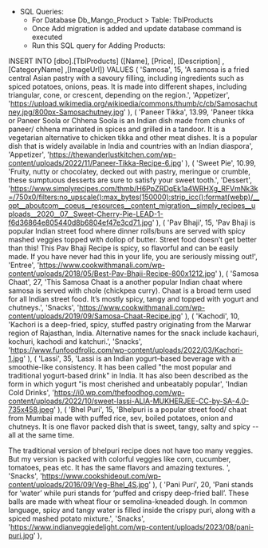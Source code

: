 - SQL Queries:
  - For Database Db_Mango_Product > Table: TblProducts
  - Once Add migration is added and update database command is executed
  - Run this SQL query for Adding Products:
  
INSERT INTO [dbo].[TblProducts]
([Name], [Price], [Description]
           ,[CategoryName]
           ,[ImageUrl])
VALUES
(
	'Samosa',
	15,
	'A samosa is a fried central Asian pastry with a savoury filling, including ingredients such as spiced potatoes, onions, peas. It is made into different shapes, including triangular, cone, or crescent, depending on the region.',
	'Appetizer',
	'https://upload.wikimedia.org/wikipedia/commons/thumb/c/cb/Samosachutney.jpg/800px-Samosachutney.jpg'
),
(
	'Paneer Tikka',
	13.99,
	'Paneer tikka or Paneer Soola or Chhena Soola is an Indian dish made from chunks of paneer/ chhena marinated in spices and grilled in a tandoor. It is a vegetarian alternative to chicken tikka and other meat dishes. It is a popular dish that is widely available in India and countries with an Indian diaspora',
	'Appetizer',
	'https://thewanderlustkitchen.com/wp-content/uploads/2022/11/Paneer-Tikka-Recipe-6.jpg'
),
(
	'Sweet Pie',
	10.99,
	'Fruity, nutty or chocolatey, decked out with pastry, meringue or crumble, these sumptuous desserts are sure to satisfy your sweet tooth.',
	'Dessert',
	'https://www.simplyrecipes.com/thmb/H6PpZRDqEk1a4WRHXg_RFVmNk3k=/750x0/filters:no_upscale():max_bytes(150000):strip_icc():format(webp)/__opt__aboutcom__coeus__resources__content_migration__simply_recipes__uploads__2020__07__Sweet-Cherry-Pie-LEAD-1-f6d36864e805440d8b6804ef47e3cd71.jpg'
),
(
	'Pav Bhaji',
	15,
	'Pav Bhaji is popular Indian street food where dinner rolls/buns are served with spicy mashed veggies topped with dollop of butter. Street food doesn’t get better than this!
This Pav Bhaji Recipe is spicy, so flavorful and can be easily made. If you have never had this in your life, you are seriously missing out!',
	'Entree',
	'https://www.cookwithmanali.com/wp-content/uploads/2018/05/Best-Pav-Bhaji-Recipe-800x1212.jpg'
),
(
	'Samosa Chaat',
	27,
	'This Samosa Chaat is a another popular Indian chaat where samosa is served with chole (chickpea curry).
Chaat is a broad term used for all Indian street food. It’s mostly spicy, tangy and topped with yogurt and chutneys.',
	'Snacks',
	'https://www.cookwithmanali.com/wp-content/uploads/2019/09/Samosa-Chaat-Recipe.jpg'
),
(
	'Kachodi',
	10,
	'Kachori is a deep-fried, spicy, stuffed pastry originating from the Marwar region of Rajasthan, India. Alternative names for the snack include kachauri, kochuri, kachodi and katchuri.',
	'Snacks',
	'https://www.funfoodfrolic.com/wp-content/uploads/2022/03/Kachori-1.jpg'
),
(
	'Lassi',
	35,
	'Lassi is an Indian yogurt–based beverage with a smoothie-like consistency. It has been called "the most popular and traditional yogurt-based drink" in India. It has also been described as the form in which yogurt "is most cherished and unbeatably popular',
	'Indian Cold Drinks',
	'https://i0.wp.com/thefoodhog.com/wp-content/uploads/2022/10/sweet-lassi-ALIA-MUKHERJEE-CC-by-SA-4.0-735x458.jpeg'
),
(
	'Bhel Puri',
	15,
	'Bhelpuri is a popular street food/ chaat from Mumbai made with puffed rice, sev, boiled potatoes, onion and chutneys. It is one flavor packed dish that is sweet, tangy, salty and spicy -- all at the same time.

The traditional version of bhelpuri recipe does not have too many veggies. But my version is packed with colorful veggies like corn, cucumber, tomatoes, peas etc. It has the same flavors and amazing textures. ',
	'Snacks',
	'https://www.cookshideout.com/wp-content/uploads/2016/09/Veg-Bhel_4S.jpg'
),
(
	'Pani Puri',
	20,
	'Pani stands for ‘water’ while puri stands for ‘puffed and crispy deep-fried ball’. These balls are made with wheat flour or semolina-kneaded dough. In common language, spicy and tangy water is filled inside the crispy puri, along with a spiced mashed potato mixture.',
	'Snacks',
	'https://www.indianveggiedelight.com/wp-content/uploads/2023/08/pani-puri.jpg'
),
